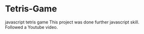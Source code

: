 # Tetris-Game
javascript tetris game
This project was done further javascript skill.  Followed a Youtube video.
